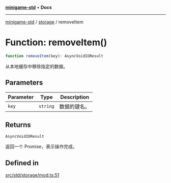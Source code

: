 [**minigame-std**](../../../README.md) • **Docs**

***

[minigame-std](../../../README.md) / [storage](../README.md) / removeItem

# Function: removeItem()

```ts
function removeItem(key): AsyncVoidIOResult
```

从本地缓存中移除指定的数据。

## Parameters

| Parameter | Type | Description |
| ------ | ------ | ------ |
| `key` | `string` | 数据的键名。 |

## Returns

`AsyncVoidIOResult`

返回一个 Promise，表示操作完成。

## Defined in

[src/std/storage/mod.ts:51](https://github.com/JiangJie/minigame-std/blob/22787d0fd0cff776ed579de48ccf7523d9e4ce53/src/std/storage/mod.ts#L51)
